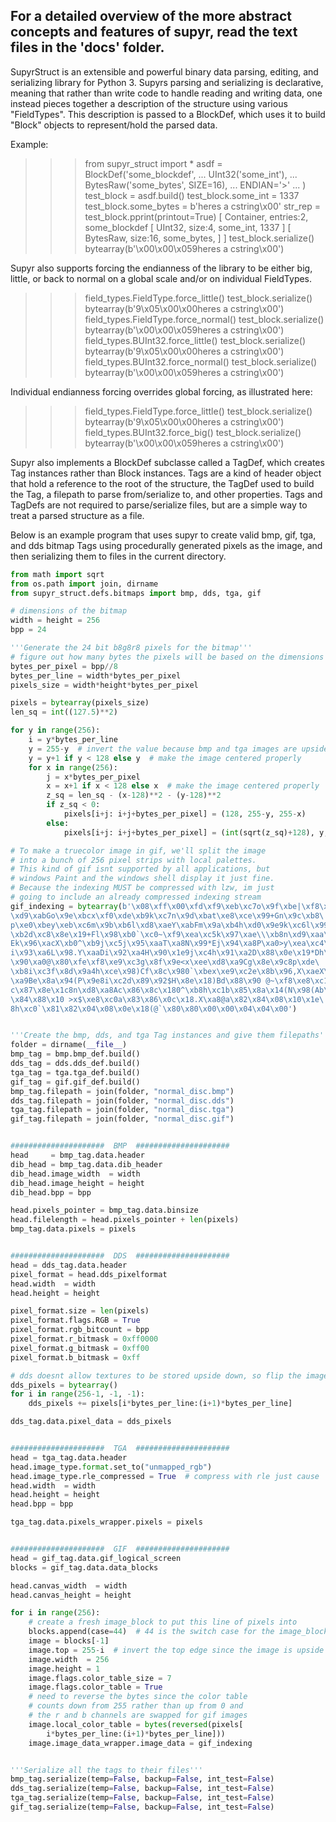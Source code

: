 For a detailed overview of the more abstract concepts and
features of supyr, read the text files in the 'docs' folder.
-------------------------------------------------------------------------------

SupyrStruct is an extensible and powerful binary data parsing, editing,
and serializing library for Python 3. Supyrs parsing and serializing is
declarative, meaning that rather than write code to handle reading and
writing data, one instead pieces together a description of the structure
using various "FieldTypes". This description is passed to a BlockDef,
which uses it to build "Block" objects to represent/hold the parsed data.


Example:

>>> from supyr_struct import *
>>> asdf = BlockDef('some_blockdef',
...     UInt32('some_int'),
...     BytesRaw('some_bytes', SIZE=16),
...     ENDIAN='>'
...     )
>>> test_block = asdf.build()
>>> test_block.some_int = 1337
>>> test_block.some_bytes = b'heres a cstring\x00'
>>> str_rep = test_block.pprint(printout=True)
[ Container, entries:2, some_blockdef
    [ UInt32, size:4, some_int, 1337 ]
    [ BytesRaw, size:16, some_bytes, <RAWDATA> ]
    ]
>>> test_block.serialize()
bytearray(b'\x00\x00\x059heres a cstring\x00')


Supyr also supports forcing the endianness of the library to be either big,
little, or back to normal on a global scale and/or on individual FieldTypes.

>>> field_types.FieldType.force_little()
>>> test_block.serialize()
bytearray(b'9\x05\x00\x00heres a cstring\x00')
>>> field_types.FieldType.force_normal()
>>> test_block.serialize()
bytearray(b'\x00\x00\x059heres a cstring\x00')
>>> field_types.BUInt32.force_little()
>>> test_block.serialize()
bytearray(b'9\x05\x00\x00heres a cstring\x00')
>>> field_types.BUInt32.force_normal()
>>> test_block.serialize()
bytearray(b'\x00\x00\x059heres a cstring\x00')


Individual endianness forcing overrides global forcing, as illustrated here:

>>> field_types.FieldType.force_little()
>>> test_block.serialize()
bytearray(b'9\x05\x00\x00heres a cstring\x00')
>>> field_types.BUInt32.force_big()
>>> test_block.serialize()
bytearray(b'\x00\x00\x059heres a cstring\x00')


Supyr also implements a BlockDef subclasse called a TagDef,
which creates Tag instances rather than Block instances.
Tags are a kind of header object that hold a reference to
the root of the structure, the TagDef used to build the Tag, 
a filepath to parse from/serialize to, and other properties.
Tags and TagDefs are not required to parse/serialize files,
but are a simple way to treat a parsed structure as a file.


Below is an example program that uses supyr to create valid bmp, gif,
tga, and dds bitmap Tags using procedurally generated pixels as the
image, and then serializing them to files in the current directory.

```python
from math import sqrt
from os.path import join, dirname
from supyr_struct.defs.bitmaps import bmp, dds, tga, gif

# dimensions of the bitmap
width = height = 256
bpp = 24

'''Generate the 24 bit b8g8r8 pixels for the bitmap'''
# figure out how many bytes the pixels will be based on the dimensions
bytes_per_pixel = bpp//8
bytes_per_line = width*bytes_per_pixel
pixels_size = width*height*bytes_per_pixel

pixels = bytearray(pixels_size)
len_sq = int((127.5)**2)

for y in range(256):
    i = y*bytes_per_line
    y = 255-y  # invert the value because bmp and tga images are upside-down
    y = y+1 if y < 128 else y  # make the image centered properly
    for x in range(256):
        j = x*bytes_per_pixel
        x = x+1 if x < 128 else x  # make the image centered properly
        z_sq = len_sq - (x-128)**2 - (y-128)**2
        if z_sq < 0:
            pixels[i+j: i+j+bytes_per_pixel] = (128, 255-y, 255-x)
        else:
            pixels[i+j: i+j+bytes_per_pixel] = (int(sqrt(z_sq)+128), y, x)

# To make a truecolor image in gif, we'll split the image
# into a bunch of 256 pixel strips with local palettes.
# This kind of gif isnt supported by all applications, but
# windows Paint and the windows shell display it just fine.
# Because the indexing MUST be compressed with lzw, im just
# going to include an already compressed indexing stream
gif_indexing = bytearray(b'\x08\xff\x00\xfd\xf9\xeb\xc7o\x9f\xbe|\xf8\xee\
\xd9\xabGo\x9e\xbcx\xf0\xde\xb9k\xc7n\x9d\xbat\xe8\xce\x99+Gn\x9c\xb8\
p\xe0\xbey\xeb\xc6m\x9b\xb6l\xd8\xaeY\xabFm\x9a\xb4h\xd0\x9e9k\xc6l\x99\
\xb2d\xc8\x8e\x19+Fl\x98\xb0`\xc0~\xf9\xea\xc5k\x97\xae\\\xb8n\xd9\xaa\
Ek\x96\xacX\xb0^\xb9j\xc5j\x95\xaaT\xa8N\x99*Ej\x94\xa8P\xa0>y\xea\xc4\
i\x93\xa6L\x98.Y\xaaDi\x92\xa4H\x90\x1e9j\xc4h\x91\xa2D\x88\x0e\x19*Dh\
\x90\xa0@\x80\xfe\xf8\xe9\xc3g\x8f\x9e<x\xee\xd8\xa9Cg\x8e\x9c8p\xde\
\xb8i\xc3f\x8d\x9a4h\xce\x98)Cf\x8c\x980`\xbex\xe9\xc2e\x8b\x96,X\xaeX\
\xa9Be\x8a\x94(P\x9e8i\xc2d\x89\x92$H\x8e\x18)Bd\x88\x90 @~\xf8\xe8\xc1\
c\x87\x8e\x1c8n\xd8\xa8Ac\x86\x8c\x180^\xb8h\xc1b\x85\x8a\x14(N\x98(Ab\
\x84\x88\x10 >x$\xe8\xc0a\x83\x86\x0c\x18.X\xa8@a\x82\x84\x08\x10\x1e\
8h\xc0`\x81\x82\x04\x08\x0e\x18(@`\x80\x80\x00\x00\x04\x04\x00')


'''Create the bmp, dds, and tga Tag instances and give them filepaths'''
folder = dirname(__file__)
bmp_tag = bmp.bmp_def.build()
dds_tag = dds.dds_def.build()
tga_tag = tga.tga_def.build()
gif_tag = gif.gif_def.build()
bmp_tag.filepath = join(folder, "normal_disc.bmp")
dds_tag.filepath = join(folder, "normal_disc.dds")
tga_tag.filepath = join(folder, "normal_disc.tga")
gif_tag.filepath = join(folder, "normal_disc.gif")


#####################  BMP  #####################
head     = bmp_tag.data.header
dib_head = bmp_tag.data.dib_header
dib_head.image_width  = width
dib_head.image_height = height
dib_head.bpp = bpp

head.pixels_pointer = bmp_tag.data.binsize
head.filelength = head.pixels_pointer + len(pixels)
bmp_tag.data.pixels = pixels


#####################  DDS  #####################
head = dds_tag.data.header
pixel_format = head.dds_pixelformat
head.width  = width
head.height = height

pixel_format.size = len(pixels)
pixel_format.flags.RGB = True
pixel_format.rgb_bitcount = bpp
pixel_format.r_bitmask = 0xff0000
pixel_format.g_bitmask = 0xff00
pixel_format.b_bitmask = 0xff

# dds doesnt allow textures to be stored upside down, so flip the image
dds_pixels = bytearray()
for i in range(256-1, -1, -1):
    dds_pixels += pixels[i*bytes_per_line:(i+1)*bytes_per_line]

dds_tag.data.pixel_data = dds_pixels


#####################  TGA  #####################
head = tga_tag.data.header
head.image_type.format.set_to("unmapped_rgb")
head.image_type.rle_compressed = True  # compress with rle just cause
head.width  = width
head.height = height
head.bpp = bpp

tga_tag.data.pixels_wrapper.pixels = pixels


#####################  GIF  #####################
head = gif_tag.data.gif_logical_screen
blocks = gif_tag.data.data_blocks

head.canvas_width  = width
head.canvas_height = height

for i in range(256):
    # create a fresh image_block to put this line of pixels into
    blocks.append(case=44)  # 44 is the switch case for the image_block
    image = blocks[-1]
    image.top = 255-i  # invert the top edge since the image is upside down
    image.width  = 256
    image.height = 1
    image.flags.color_table_size = 7
    image.flags.color_table = True
    # need to reverse the bytes since the color table
    # counts down from 255 rather than up from 0 and
    # the r and b channels are swapped for gif images
    image.local_color_table = bytes(reversed(pixels[
        i*bytes_per_line:(i+1)*bytes_per_line]))
    image.image_data_wrapper.image_data = gif_indexing


'''Serialize all the tags to their files'''
bmp_tag.serialize(temp=False, backup=False, int_test=False)
dds_tag.serialize(temp=False, backup=False, int_test=False)
tga_tag.serialize(temp=False, backup=False, int_test=False)
gif_tag.serialize(temp=False, backup=False, int_test=False)
```

